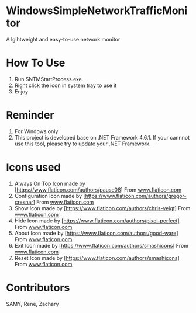 # WindowsSimpleNetworkTrafficMonitor
A lgihtweight and easy-to-use network monitor

# How To Use
1. Run SNTMStartProcess.exe
2. Right click the icon in system tray to use it
3. Enjoy

# Reminder
1. For Windows only
2. This project is developed base on .NET Framework 4.6.1. If your cannnot use this tool, please try to update your .NET Framework.

# Icons used
1. Always On Top Icon made by [https://www.flaticon.com/authors/pause08] From www.flaticon.com
2. Configuration Icon made by [https://www.flaticon.com/authors/gregor-cresnar] From www.flaticon.com
3. Show Icon made by [https://www.flaticon.com/authors/chris-veigt] From www.flaticon.com
4. Hide Icon made by [https://www.flaticon.com/authors/pixel-perfect] From www.flaticon.com
5. About Icon made by [https://www.flaticon.com/authors/good-ware] From www.flaticon.com
6. Exit Icon made by [https://www.flaticon.com/authors/smashicons] From www.flaticon.com
7. Reset Icon made by [https://www.flaticon.com/authors/smashicons] From www.flaticon.com

# Contributors
SAMY,
Rene,
Zachary
